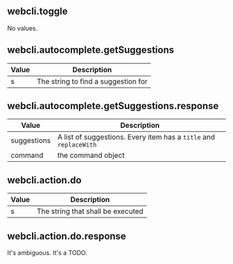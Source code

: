 ## webcli.toggle
No values.
## webcli.autocomplete.getSuggestions
| Value | Description |
| --- | --- |
| s | The string to find a suggestion for |
## webcli.autocomplete.getSuggestions.response
| Value | Description |
| --- | --- |
| suggestions | A list of suggestions. Every item has a `title` and `replaceWith` |
| command | the command object |
## webcli.action.do
| Value | Description |
| --- | --- |
| s | The string that shall be executed |
## webcli.action.do.response
It's ambiguous. It's a TODO.
